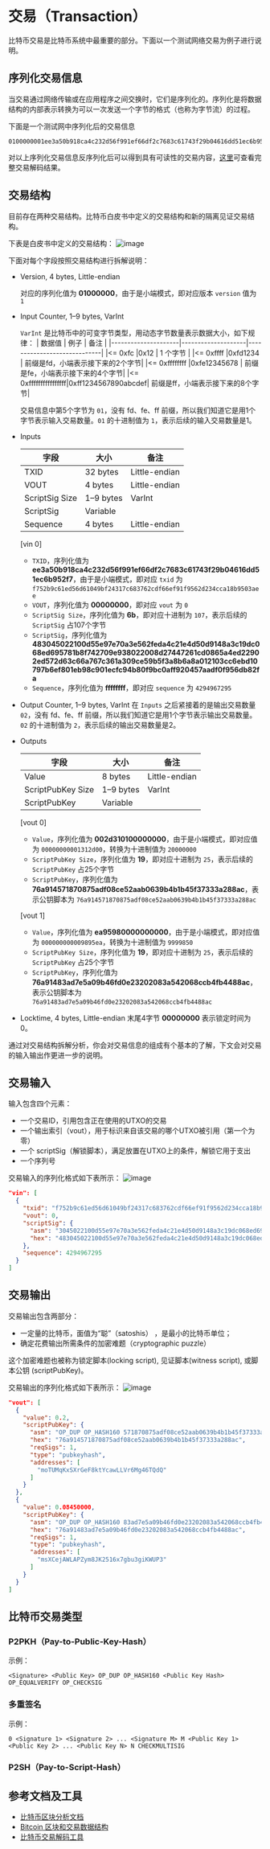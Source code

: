 # 交易（Transaction）
比特币交易是比特币系统中最重要的部分。下面以一个测试网络交易为例子进行说明。

## 序列化交易信息
当交易通过网络传输或在应用程序之间交换时，它们是序列化的。序列化是将数据结构的内部表示转换为可以一次发送一个字节的格式（也称为字节流）的过程。

下面是一个测试网中序列化后的交易信息
```
0100000001ee3a50b918ca4c232d56f991ef66df2c7683c61743f29b04616dd51ec6b952f7000000006b483045022100d55e97e70a3e562feda4c21e4d50d9148a3c19dc068ed695781b8f742709e938022008d27447261cd0865a4ed22902ed572d63c66a767c361a309ce59b5f3a8b6a8a012103cc6ebd10797b6ef801eb98c901ecfc94b80f9bc0aff920457aadf0f956db82faffffffff02002d3101000000001976a914571870875adf08ce52aab0639b4b1b45f37333a288acea959800000000001976a91483ad7e5a09b46fd0e23202083a542068ccb4fb4488ac00000000
```

对以上序列化交易信息反序列化后可以得到具有可读性的交易内容，[这里](./data/交易解码.json)可查看完整交易解码结果。

## 交易结构
目前存在两种交易结构。比特币白皮书中定义的交易结构和新的隔离见证交易结构。

下表是白皮书中定义的交易结构：
![image](./imgs/交易结构.webp)

下面对每个字段按照交易结构进行拆解说明：

- Version, 4 bytes, Little-endian

  对应的序列化值为 **01000000**，由于是小端模式，即对应版本 `version` 值为 `1`

- Input Counter, 1–9 bytes, VarInt

  `VarInt` 是比特币中的可变字节类型，用动态字节数量表示数据大小，如下规律：
  | 数据值               |    例子             |              备注           |
  |---------------------|--------------------|-----------------------------|
  |<= 0xfc              |0x12                | 1 个字节                     |
  |<= 0xffff            |0xfd1234            | 前缀是fd，小端表示接下来的2个字节|
  |<= 0xffffffff        |0xfe12345678	       | 前缀是fe，小端表示接下来的4个字节|
  |<= 0xffffffffffffffff|0xff1234567890abcdef| 前缀是ff，小端表示接下来的8个字节|

  交易信息中第5个字节为 `01`，没有 fd、fe、ff 前缀，所以我们知道它是用1个字节表示输入交易数量。`01` 的十进制值为 `1`，表示后续的输入交易数量是1。

- Inputs

  |   字段 |     大小  |	    备注      |
  |-------|-----------|---------------|
  | TXID	| 32 bytes	| Little-endian |
  | VOUT  |	4 bytes	  | Little-endian |
  | ScriptSig Size  |	1–9 bytes	| VarInt |
  | ScriptSig     	| Variable	| |
  | Sequence	      | 4 bytes   |	Little-endian |

  [vin 0]
  - `TXID`，序列化值为 **ee3a50b918ca4c232d56f991ef66df2c7683c61743f29b04616dd51ec6b952f7**，由于是小端模式，即对应 `txid` 为 `f752b9c61ed56d61049bf24317c683762cdf66ef91f9562d234cca18b9503aee`
  - `VOUT`，序列化值为 **00000000**，即对应 `vout` 为 `0`
  - `ScriptSig Size`，序列化值为 **6b**，即对应十进制为 `107`，表示后续的 `ScriptSig` 占107个字节
  - `ScriptSig`，序列化值为 **483045022100d55e97e70a3e562feda4c21e4d50d9148a3c19dc068ed695781b8f742709e938022008d27447261cd0865a4ed22902ed572d63c66a767c361a309ce59b5f3a8b6a8a012103cc6ebd10797b6ef801eb98c901ecfc94b80f9bc0aff920457aadf0f956db82fa**
  - `Sequence`，序列化值为 **ffffffff**，即对应 `sequence` 为 `4294967295`
  
- Output Counter, 1–9 bytes, VarInt
  在 `Inputs` 之后紧接着的是输出交易数量 `02`，没有 fd、fe、ff 前缀，所以我们知道它是用1个字节表示输出交易数量。`02` 的十进制值为 `2`，表示后续的输出交易数量是2。

- Outputs

  |       字段         |     大小  |	    备注      |
  |-------------------|-----------|---------------|
  | Value	            |  8 bytes	| Little-endian |
  | ScriptPubKey Size	|  1–9 bytes| VarInt |
  | ScriptPubKey	    |  Variable |        |

  [vout 0]
  - `Value`，序列化值为 **002d310100000000**，由于是小端模式，即对应值为 `00000000001312d00`，转换为十进制值为 `20000000`
  - `ScriptPubKey Size`，序列化值为 **19**，即对应十进制为 `25`，表示后续的 `ScriptPubKey` 占25个字节
  - `ScriptPubKey`，序列化值为 **76a914571870875adf08ce52aab0639b4b1b45f37333a288ac**，表示公钥脚本为 `76a914571870875adf08ce52aab0639b4b1b45f37333a288ac`

  [vout 1]
  - `Value`，序列化值为 **ea95980000000000**，由于是小端模式，即对应值为 `000000000009895ea`，转换为十进制值为 `9999850`
  - `ScriptPubKey Size`，序列化值为 **19**，即对应十进制为 `25`，表示后续的 `ScriptPubKey` 占25个字节
  - `ScriptPubKey`，序列化值为 **76a91483ad7e5a09b46fd0e23202083a542068ccb4fb4488ac**，表示公钥脚本为 `76a91483ad7e5a09b46fd0e23202083a542068ccb4fb4488ac`

- Locktime, 4 bytes, Little-endian
  末尾4字节 **00000000** 表示锁定时间为 0。

通过对交易结构拆解分析，你会对交易信息的组成有个基本的了解，下文会对交易的输入输出作更进一步的说明。

## 交易输入
输入包含四个元素：
- 一个交易ID，引用包含正在使用的UTXO的交易
- 一个输出索引（vout），用于标识来自该交易的哪个UTXO被引用（第一个为零）
- 一个 scriptSig（解锁脚本），满足放置在UTXO上的条件，解锁它用于支出
- 一个序列号

交易输入的序列化格式如下表所示：
![image](./imgs/交易输入序列化格式.png)

```json
"vin": [
  {
    "txid": "f752b9c61ed56d61049bf24317c683762cdf66ef91f9562d234cca18b9503aee",
    "vout": 0,
    "scriptSig": {
      "asm": "3045022100d55e97e70a3e562feda4c21e4d50d9148a3c19dc068ed695781b8f742709e938022008d27447261cd0865a4ed22902ed572d63c66a767c361a309ce59b5f3a8b6a8a[ALL] 03cc6ebd10797b6ef801eb98c901ecfc94b80f9bc0aff920457aadf0f956db82fa",
      "hex": "483045022100d55e97e70a3e562feda4c21e4d50d9148a3c19dc068ed695781b8f742709e938022008d27447261cd0865a4ed22902ed572d63c66a767c361a309ce59b5f3a8b6a8a012103cc6ebd10797b6ef801eb98c901ecfc94b80f9bc0aff920457aadf0f956db82fa"
    },
    "sequence": 4294967295
  }
]
```

## 交易输出
交易输出包含两部分：
- 一定量的比特币，面值为“聪”（satoshis） ，是最小的比特币单位；
- 确定花费输出所需条件的加密难题（cryptographic puzzle）

这个加密难题也被称为锁定脚本(locking script), 见证脚本(witness script), 或脚本公钥 (scriptPubKey)。

交易输出的序列化格式如下表所示：
![image](./imgs/交易输出序列化格式.png)

```json
"vout": [
  {
    "value": 0.2,
    "scriptPubKey": {
      "asm": "OP_DUP OP_HASH160 571870875adf08ce52aab0639b4b1b45f37333a2 OP_EQUALVERIFY OP_CHECKSIG",
      "hex": "76a914571870875adf08ce52aab0639b4b1b45f37333a288ac",
      "reqSigs": 1,
      "type": "pubkeyhash",
      "addresses": [
        "moTUMqKxSXrGeF8ktYcawLLVr6Mg46TQdQ"
      ]
    }
  },
  {
    "value": 0.08450000,
    "scriptPubKey": {
      "asm": "OP_DUP OP_HASH160 83ad7e5a09b46fd0e23202083a542068ccb4fb44 OP_EQUALVERIFY OP_CHECKSIG",
      "hex": "76a91483ad7e5a09b46fd0e23202083a542068ccb4fb4488ac",
      "reqSigs": 1,
      "type": "pubkeyhash",
      "addresses": [
        "msXCejAWLAPZym8JK2516x7gbu3giKWUP3"
      ]
    }
  }
]
```

## 比特币交易类型
### P2PKH（Pay-to-Public-Key-Hash）
示例：
```
<Signature> <Public Key> OP_DUP OP_HASH160 <Public Key Hash> OP_EQUALVERIFY OP_CHECKSIG
```

### 多重签名
示例：
```
0 <Signature 1> <Signature 2> ... <Signature M> M <Public Key 1> <Public Key 2> ... <Public Key N> N CHECKMULTISIG
```

### P2SH（Pay-to-Script-Hash）

## 参考文档及工具
- [比特币区块分析文档](https://www.jianshu.com/p/5b0f42c62d97)
- [Bitcoin 区块和交易数据结构](https://segmentfault.com/a/1190000017055507#VarInt)
- [比特币交易解码工具](https://btc.com/tools/tx/decode)
